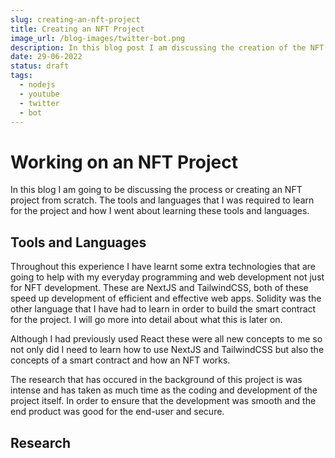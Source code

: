```yaml
---
slug: creating-an-nft-project
title: Creating an NFT Project
image_url: /blog-images/twitter-bot.png
description: In this blog post I am discussing the creation of the NFT project I have worked on from the creation of the contract to the creation of the DAPP
date: 29-06-2022
status: draft
tags:
  - nodejs
  - youtube
  - twitter
  - bot
---
```



# Working on an NFT Project

In this blog I am going to be discussing the process or creating an NFT project from scratch. The tools and languages that I was required to learn for the project and how I went about learning these tools and languages. 

## Tools and Languages

Throughout this experience I have learnt some extra technologies that are going to help with my everyday programming and web development not just for NFT development. These are NextJS and TailwindCSS, both of these speed up development of efficient and effective web apps. Solidity was the other language that I have had to learn in order to build the smart contract for the project. I will go more into detail about what this is later on.

Although I had previously used React these were all new concepts to me so not only did I need to learn how to use NextJS and TailwindCSS but also the concepts of a smart contract and how an NFT works. 

The research that has occured in the background of this project is was intense and has taken as much time as the coding and development of the project itself. In order to ensure that the development was smooth and the end product was good for the end-user and secure.

## Research
